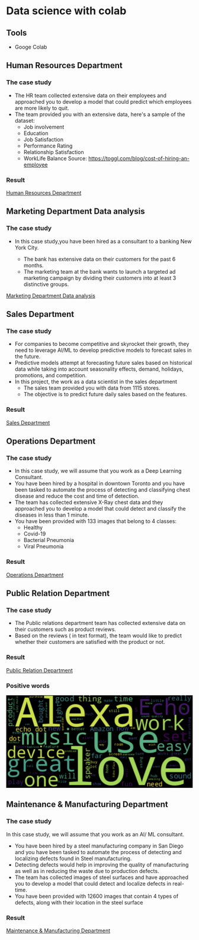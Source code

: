 # Data science with colab 

## Tools
+ Googe Colab

## Human Resources Department

### The case study

+ The HR team collected extensive data on their employees and approached you to develop a model that could predict which employees are more likely to quit.
+ The team provided you with an extensive data, here's a sample of the dataset:
    + Job involvement
    + Education
    + Job Satisfaction
    + Performance Rating
    + Relationship Satisfaction
    + WorkLife Balance
Source: https://toggl.com/blog/cost-of-hiring-an-employee

### Result
[Human Resources Department](/Human_Resources_Department.ipynb)

## Marketing Department Data analysis

### The case study

+ In this case study,you have been hired as a consultant to a banking New York City.

    + The bank has extensive data on their customers for the past 6 months.
    + The marketing team at the bank wants to launch a targeted ad marketing campaign by dividing their customers into at least 3 distinctive groups.

[Marketing Department Data analysis](/Marketing_Department.ipynb)

## Sales Department

### The case study

+ For companies to become competitive and skyrocket their growth, they need to leverage Al/ML to develop predictive models to forecast sales in the future.
+ Predictive models attempt at forecasting future sales based on historical data while taking into account seasonality effects, demand, holidays, promotions, and competition.
+ In this project, the work as a data scientist in the sales department 
    + The sales team provided you with data from 1115 stores.
    + The objective is to predict future daily sales based on the features.

### Result
[Sales Department](/Sales_Department.ipynb)

## Operations Department

### The case study

+ In this case study, we will assume that you work as a Deep Learning Consultant.
+ You have been hired by a hospital in downtown Toronto and you have been tasked to automate the process of detecting and classifying chest disease and reduce the cost and time of detection.
+ The team has collected extensive X-Ray chest data and they approached you to develop a model that could detect and classify the diseases in less than 1 minute.
+ You have been provided with 133 images that belong to 4 classes:
    + Healthy
    + Covid-19
    + Bacterial Pneumonia
    + Viral Pneumonia

### Result
[Operations Department](/Operations_Department.ipynb)


## Public Relation Department

### The case study 

+ The Public relations department team has collected extensive data on their customers such as product reviews.
+ Based on the reviews ( in text format), the team would like to predict whether their customers are satisfied with the product or not.

### Result
[Public Relation Department](/Public_Relations_Department.ipynb)

### Positive words

![Positive_words](/img/Positive_words.png)


## Maintenance & Manufacturing Department


### The case study 

In this case study, we will assume that you work as an Al/ ML consultant.
+ You have been hired by a steel manufacturing company in San Diego and you have been tasked to automate the process of detecting and localizing defects found in Steel manufacturing.
+ Detecting defects would help in improving the quality of manufacturing as well as in reducing the waste due to production defects.
+ The team has collected images of steel surfaces and have approached you to develop a model that could detect and localize defects in real-time.
+ You have been provided with 12600 images that contain 4 types of defects, along with their location in the steel surface

### Result
[Maintenance & Manufacturing Department](/Maintenance_&_Manufacturing_Department.ipynb)